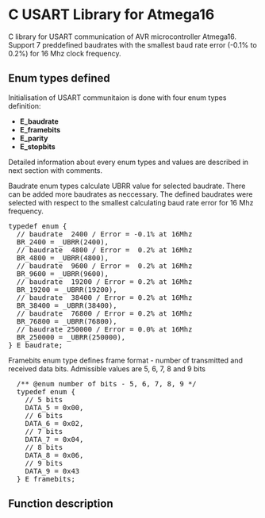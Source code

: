 <h1>C USART Library for Atmega16</h1>
<p>
C library for USART communication of AVR microcontroller Atmega16. Support 7 preddefined baudrates with the smallest baud rate error (-0.1% to 0.2%) for 16 Mhz clock frequency.
</p>
<h2>Enum types defined</h2>
<p>
Initialisation of USART communitaion is done with four enum types definition:
<ul>
  <li><b>E_baudrate</b></li>
  <li><b>E_framebits</b></li>
  <li><b>E_parity</b></li>
  <li><b>E_stopbits</b></li>  
</ul>
Detailed information about every enum types and values are described in next section with comments.
</p>
<p>
Baudrate enum types calculate UBRR value for selected baudrate. There can be added more baudrates as neccessary. The defined baudrates were selected with respect to the smallest calculating baud rate error for 16 Mhz frequency. 
</p>
<pre>
typedef enum {
  // baudrate  2400 / Error = -0.1% at 16Mhz
  BR_2400 = _UBRR(2400),
  // baudrate  4800 / Error =  0.2% at 16Mhz
  BR_4800 = _UBRR(4800),
  // baudrate  9600 / Error =  0.2% at 16Mhz
  BR_9600 = _UBRR(9600),
  // baudrate  19200 / Error = 0.2% at 16Mhz
  BR_19200 = _UBRR(19200),
  // baudrate  38400 / Error = 0.2% at 16Mhz
  BR_38400 = _UBRR(38400),
  // baudrate  76800 / Error = 0.2% at 16Mhz
  BR_76800 = _UBRR(76800),
  // baudrate 250000 / Error = 0.0% at 16Mhz
  BR_250000 = _UBRR(250000),
} E_baudrate;
</pre>
<p>
Framebits enum type defines frame format - number of transmitted and received data bits. Admissible values are 5, 6, 7, 8 and 9 bits
</p>
<pre>
  /** @enum number of bits - 5, 6, 7, 8, 9 */
  typedef enum {
    // 5 bits
    DATA_5 = 0x00,
    // 6 bits
    DATA_6 = 0x02,
    // 7 bits
    DATA_7 = 0x04,
    // 8 bits
    DATA_8 = 0x06,
    // 9 bits
    DATA_9 = 0x43
  } E_framebits;
</pre>
<h2>Function description</h2>

